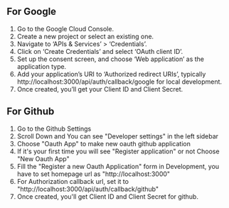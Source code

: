 ## For Google

1. Go to the Google Cloud Console.
2. Create a new project or select an existing one.
3. Navigate to ‘APIs & Services’ > ‘Credentials’.
4. Click on ‘Create Credentials’ and select ‘OAuth client ID’.
5. Set up the consent screen, and choose ‘Web application’ as the application type.
6. Add your application’s URI to ‘Authorized redirect URIs’, typically http://localhost:3000/api/auth/callback/google for local development.
7. Once created, you’ll get your Client ID and Client Secret.


## For Github
1. Go to the Github Settings
2. Scroll Down and You can see "Developer settings" in the left sidebar
3. Choose "Oauth App" to make new oauth github application
4. If it's your first time you will see "Register application" or not Choose "New Oauth App"
5. Fill the "Register a new Oauth Application" form
   in Development, you have to set homepage url as "http://localhost:3000"
6. For Authorization callback url, set it to "http://localhost:3000/api/auth/callback/github"
7. Once created, you'll get Client ID and Client Secret for github.


